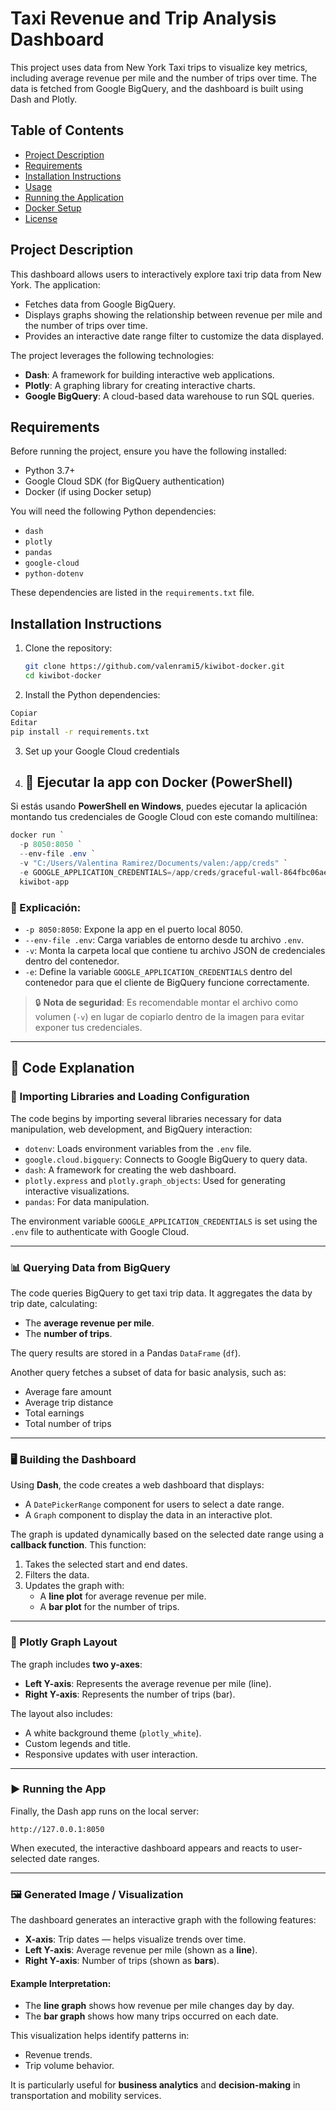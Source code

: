 # Taxi Revenue and Trip Analysis Dashboard

This project uses data from New York Taxi trips to visualize key metrics, including average revenue per mile and the number of trips over time. The data is fetched from Google BigQuery, and the dashboard is built using Dash and Plotly.

## Table of Contents

- [Project Description](#project-description)
- [Requirements](#requirements)
- [Installation Instructions](#installation-instructions)
- [Usage](#usage)
- [Running the Application](#running-the-application)
- [Docker Setup](#docker-setup)
- [License](#license)

## Project Description

This dashboard allows users to interactively explore taxi trip data from New York. The application:

- Fetches data from Google BigQuery.
- Displays graphs showing the relationship between revenue per mile and the number of trips over time.
- Provides an interactive date range filter to customize the data displayed.

The project leverages the following technologies:
- **Dash**: A framework for building interactive web applications.
- **Plotly**: A graphing library for creating interactive charts.
- **Google BigQuery**: A cloud-based data warehouse to run SQL queries.

## Requirements

Before running the project, ensure you have the following installed:

- Python 3.7+
- Google Cloud SDK (for BigQuery authentication)
- Docker (if using Docker setup)

You will need the following Python dependencies:
- `dash`
- `plotly`
- `pandas`
- `google-cloud`
- `python-dotenv`

These dependencies are listed in the `requirements.txt` file.

## Installation Instructions

1. Clone the repository:

   ```bash
   git clone https://github.com/valenrami5/kiwibot-docker.git
   cd kiwibot-docker
2. Install the Python dependencies:

 ```bash
Copiar
Editar
pip install -r requirements.txt
 ```
3. Set up your Google Cloud credentials

4. ## 🐳 Ejecutar la app con Docker (PowerShell)

Si estás usando **PowerShell en Windows**, puedes ejecutar la aplicación montando tus credenciales de Google Cloud con este comando multilínea:

```powershell
docker run `
  -p 8050:8050 `
  --env-file .env `
  -v "C:/Users/Valentina Ramirez/Documents/valen:/app/creds" `
  -e GOOGLE_APPLICATION_CREDENTIALS=/app/creds/graceful-wall-864fbc06ae6c.json `
  kiwibot-app
```

### 📝 Explicación:

- `-p 8050:8050`: Expone la app en el puerto local 8050.
- `--env-file .env`: Carga variables de entorno desde tu archivo `.env`.
- `-v`: Monta la carpeta local que contiene tu archivo JSON de credenciales dentro del contenedor.
- `-e`: Define la variable `GOOGLE_APPLICATION_CREDENTIALS` dentro del contenedor para que el cliente de BigQuery funcione correctamente.

> 🔒 **Nota de seguridad**: Es recomendable montar el archivo como volumen (`-v`) en lugar de copiarlo dentro de la imagen para evitar exponer tus credenciales.

---

 ## 📘 Code Explanation

### 🧩 Importing Libraries and Loading Configuration

The code begins by importing several libraries necessary for data manipulation, web development, and BigQuery interaction:

- `dotenv`: Loads environment variables from the `.env` file.
- `google.cloud.bigquery`: Connects to Google BigQuery to query data.
- `dash`: A framework for creating the web dashboard.
- `plotly.express` and `plotly.graph_objects`: Used for generating interactive visualizations.
- `pandas`: For data manipulation.

The environment variable `GOOGLE_APPLICATION_CREDENTIALS` is set using the `.env` file to authenticate with Google Cloud.

---

### 📊 Querying Data from BigQuery

The code queries BigQuery to get taxi trip data. It aggregates the data by trip date, calculating:

- The **average revenue per mile**.
- The **number of trips**.

The query results are stored in a Pandas `DataFrame` (`df`).

Another query fetches a subset of data for basic analysis, such as:

- Average fare amount
- Average trip distance
- Total earnings
- Total number of trips

---

### 🖥️ Building the Dashboard

Using **Dash**, the code creates a web dashboard that displays:

- A `DatePickerRange` component for users to select a date range.
- A `Graph` component to display the data in an interactive plot.

The graph is updated dynamically based on the selected date range using a **callback function**. This function:

1. Takes the selected start and end dates.
2. Filters the data.
3. Updates the graph with:
   - A **line plot** for average revenue per mile.
   - A **bar plot** for the number of trips.

---

### 🎨 Plotly Graph Layout

The graph includes **two y-axes**:

- **Left Y-axis**: Represents the average revenue per mile (line).
- **Right Y-axis**: Represents the number of trips (bar).

The layout also includes:

- A white background theme (`plotly_white`).
- Custom legends and title.
- Responsive updates with user interaction.

---

### ▶️ Running the App

Finally, the Dash app runs on the local server:

```
http://127.0.0.1:8050
```

When executed, the interactive dashboard appears and reacts to user-selected date ranges.

---

### 🖼️ Generated Image / Visualization

The dashboard generates an interactive graph with the following features:

- **X-axis**: Trip dates — helps visualize trends over time.
- **Left Y-axis**: Average revenue per mile (shown as a **line**).
- **Right Y-axis**: Number of trips (shown as **bars**).

#### Example Interpretation:

- The **line graph** shows how revenue per mile changes day by day.
- The **bar graph** shows how many trips occurred on each date.

This visualization helps identify patterns in:

- Revenue trends.
- Trip volume behavior.

It is particularly useful for **business analytics** and **decision-making** in transportation and mobility services.
